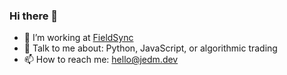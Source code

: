 ### Hi there 👋
- 🔭 I’m working at [FieldSync](https://fieldsync.io)
- 💬 Talk to me about: Python, JavaScript, or algorithmic trading
- 📫 How to reach me: hello@jedm.dev
